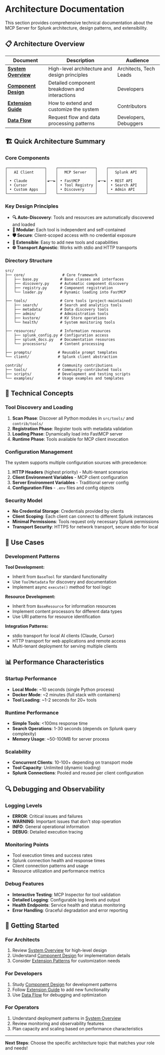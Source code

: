 # Architecture Documentation

This section provides comprehensive technical documentation about the MCP Server for Splunk architecture, design patterns, and extensibility.

## 📋 Architecture Overview

| Document | Description | Audience |
|----------|-------------|----------|
| **[System Overview](overview.md)** | High-level architecture and design principles | Architects, Tech Leads |
| **[Component Design](components.md)** | Detailed component breakdown and interactions | Developers |
| **[Extension Guide](extending.md)** | How to extend and customize the system | Contributors |
| **[Data Flow](data-flow.md)** | Request flow and data processing patterns | Developers, Debuggers |

## 🏗️ Quick Architecture Summary

### Core Components

```
┌─────────────────┐    ┌─────────────────┐    ┌─────────────────┐
│   AI Client     │    │   MCP Server    │    │   Splunk API    │
│                 │    │                 │    │                 │
│ • Claude        │◄──►│ • FastMCP       │◄──►│ • REST API      │
│ • Cursor        │    │ • Tool Registry │    │ • Search API    │
│ • Custom Apps   │    │ • Discovery     │    │ • Admin API     │
└─────────────────┘    └─────────────────┘    └─────────────────┘
```

### Key Design Principles

- **🔍 Auto-Discovery**: Tools and resources are automatically discovered and loaded
- **🔌 Modular**: Each tool is independent and self-contained
- **🛡️ Secure**: Client-scoped access with no credential exposure
- **🚀 Extensible**: Easy to add new tools and capabilities
- **🌐 Transport Agnostic**: Works with stdio and HTTP transports

### Directory Structure

```
src/
├── core/                 # Core framework
│   ├── base.py          # Base classes and interfaces
│   ├── discovery.py     # Automatic component discovery
│   ├── registry.py      # Component registration
│   └── loader.py        # Dynamic loading into FastMCP
│
├── tools/               # Core tools (project-maintained)
│   ├── search/          # Search and analytics tools
│   ├── metadata/        # Data discovery tools
│   ├── admin/           # Administration tools
│   ├── kvstore/         # KV Store operations
│   └── health/          # System monitoring tools
│
├── resources/           # Information resources
│   ├── splunk_config.py # Configuration access
│   ├── splunk_docs.py   # Documentation resources
│   └── processors/      # Content processing
│
├── prompts/            # Reusable prompt templates
└── client/             # Splunk client abstraction

contrib/                # Community contributions
├── tools/              # Community-contributed tools
├── scripts/            # Development and testing scripts
└── examples/           # Usage examples and templates
```

## 🔧 Technical Concepts

### Tool Discovery and Loading

1. **Scan Phase**: Discover all Python modules in `src/tools/` and `contrib/tools/`
2. **Registration Phase**: Register tools with metadata validation
3. **Loading Phase**: Dynamically load into FastMCP server
4. **Runtime Phase**: Tools available for MCP client invocation

### Configuration Management

The system supports multiple configuration sources with precedence:

1. **HTTP Headers** (highest priority) - Multi-tenant scenarios
2. **Client Environment Variables** - MCP client configuration
3. **Server Environment Variables** - Traditional server config
4. **Configuration Files** - `.env` files and config objects

### Security Model

- **No Credential Storage**: Credentials provided by clients
- **Client Scoping**: Each client can connect to different Splunk instances
- **Minimal Permissions**: Tools request only necessary Splunk permissions
- **Transport Security**: HTTPS for network transport, secure stdio for local

## 🎯 Use Cases

### Development Patterns

**Tool Development:**
- Inherit from `BaseTool` for standard functionality
- Use `ToolMetadata` for discovery and documentation
- Implement async `execute()` method for tool logic

**Resource Development:**
- Inherit from `BaseResource` for information resources
- Implement content processors for different data types
- Use URI patterns for resource identification

**Integration Patterns:**
- stdio transport for local AI clients (Claude, Cursor)
- HTTP transport for web applications and remote access
- Multi-tenant deployment for serving multiple clients

## 📊 Performance Characteristics

### Startup Performance
- **Local Mode**: ~10 seconds (single Python process)
- **Docker Mode**: ~2 minutes (full stack with containers)
- **Tool Loading**: ~1-2 seconds for 20+ tools

### Runtime Performance
- **Simple Tools**: <100ms response time
- **Search Operations**: 1-30 seconds (depends on Splunk query complexity)
- **Memory Usage**: ~50-100MB for server process

### Scalability
- **Concurrent Clients**: 10-100+ depending on transport mode
- **Tool Capacity**: Unlimited (dynamic loading)
- **Splunk Connections**: Pooled and reused per client configuration

## 🔍 Debugging and Observability

### Logging Levels
- **ERROR**: Critical issues and failures
- **WARNING**: Important issues that don't stop operation
- **INFO**: General operational information
- **DEBUG**: Detailed execution tracing

### Monitoring Points
- Tool execution times and success rates
- Splunk connection health and response times
- Client connection patterns and usage
- Resource utilization and performance metrics

### Debug Features
- **Interactive Testing**: MCP Inspector for tool validation
- **Detailed Logging**: Configurable log levels and output
- **Health Endpoints**: Service health and status monitoring
- **Error Handling**: Graceful degradation and error reporting

## 🚀 Getting Started

### For Architects
1. Review [System Overview](overview.md) for high-level design
2. Understand [Component Design](components.md) for implementation details
3. Consider [Extension Patterns](extending.md) for customization needs

### For Developers
1. Study [Component Design](components.md) for development patterns
2. Follow [Extension Guide](extending.md) to add new functionality
3. Use [Data Flow](data-flow.md) for debugging and optimization

### For Operators
1. Understand deployment patterns in [System Overview](overview.md)
2. Review monitoring and observability features
3. Plan capacity and scaling based on performance characteristics

---

**Next Steps**: Choose the specific architecture topic that matches your role and needs!
